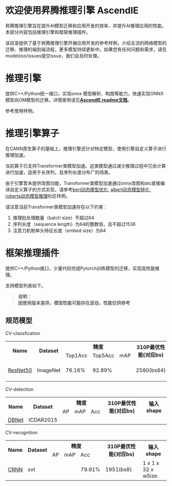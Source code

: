 # 欢迎使用昇腾推理引擎 AscendIE
昇腾推理引擎旨在提升AI模型迁移和应用开发的效率，并提升AI推理应用的性能。本部分内容包括推理引擎和框架推理插件。

该目录提供了基于昇腾推理引擎开展应用开发的参考样例，介绍主流的网络模型的迁移、推理的端到端流程，更多模型持续更新中。如果您有任何问题和需求，请在modelzoo/issues提交issue，我们会及时处理。


# 推理引擎
提供C++/Python统一接口，实现onnx 模型解析、构图等能力，快速实现ONNX模型向OM模型的迁移。详情使用请见[**AscendIE readme文档**](./AscendIE/readme.md)。

参考使用样例。

# 推理引擎算子
在CANN原生算子的基础上，推理引擎还针对特定模型，使用引擎自定义算子进行推理加速。

当前算子已支持Transformer类模型加速。这类模型通过减少推理过程中冗余计算进行加速，适用于长序列，且序列长度分布广的场景。

由于引擎暂未提供改图功能，Transformer类模型加速通过onnx改图和atc直接编译自定义算子的方式实现，请参考[bert动态模型优化](https://gitee.com/ascend/ModelZoo-PyTorch/tree/master/ACL_PyTorch/built-in/nlp/Bert_Uncased_Huggingface), [albert动态模型转化](https://gitee.com/ascend/ModelZoo-PyTorch/tree/master/ACL_PyTorch/contrib/nlp/albert), [roberta动态模型推理](https://gitee.com/ascend/ModelZoo-PyTorch/tree/master/ACL_PyTorch/contrib/nlp/roberta)社区样例。

请注意当前Transformer类模型加速存在以下约束：
1. 推理批处理数量（batch size）不超过64
2. 序列长度（sequence length）为64的整数倍，且不超过1536
3. 注意力机制单头特征长度（embed size）为64

# 框架推理插件
提供C++/Python接口，少量代码完成Pytorch训练模型的迁移，实现高性能推理。

支持模型列表如下。

>**说明：**   
>**因使用版本差异，模型性能可能存在波动，性能仅供参考**


##  规范模型
CV-classfication

<table align="center">
    <tr>
        <th rowspan=2>Name</th>
	<th rowspan=2>Dataset</th>
        <th align="center" colspan=3>精度</th>
	<th rowspan=2>310P最优性能(对应bs)</th>
	<th rowspan=2>输入shape</th>
    </tr>
    <tr>
	<td>Top1Acc</td>
	<td>Top5Acc</td>
        <td>mAP</td>
    </tr>
    <tr>
        <td>
        <a href="https://github.com/pytorch/examples/tree/main/imagenet">  ResNet50 </a>
        </td>
        <td>ImageNet</td>
	<td>76.16%</td>
        <td>92.89%</td>
	<td></td>
	<td>2580(bs64)</td>
	<td>bs x 3 x 224 x 224</td>
    </tr>
</table>



CV-detection

<table align="center">
    <tr>
        <th rowspan=2>Name</th>
	<th rowspan=2>Dataset</th>
        <th align="center" colspan=3>精度</th>
	<th rowspan=2>310P最优性能(对应bs)</th>
	<th rowspan=2>输入shape</th>
    </tr>
    <tr>
	<td>AP</td>
        <td>mAP</td>
        <td>Acc</td>
    </tr>
    <tr>
        <td>
        <a href="https://github.com/open-mmlab/mmocr">  DBNet </a>
        </td>
        <td>ICDAR2015</td>
	<td></td>
        <td></td>
        <td> </td>
	<td> </td>
	<td></td>
    </tr>
</table>


CV-recognition

<table align="center">
    <tr>
        <th rowspan=2>Name</th>
	<th rowspan=2>Dataset</th>
        <th align="center" colspan=3>精度</th>
	<th rowspan=2>310P最优性能(对应bs)</th>
	<th rowspan=2>输入shape</th>
    </tr>
    <tr>
	<td>AP</td>
        <td>mAP</td>
        <td>Acc</td>
    </tr>
    <tr>
        <td>
        <a href="https://github.com/open-mmlab/mmocr">  CRNN </a>
        </td>
        <td>svt</td>
	<td></td>
        <td></td>
        <td> 79.91% </td>
	<td> 1951(bs8) </td>
	<td>1 x 1 x 32 x wSize</td>
    </tr>
</table>



